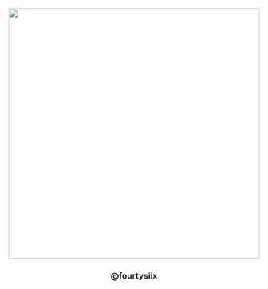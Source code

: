<div align="center">
  <img src="https://github.com/dehydroepiandrosterone/fourty/blob/main/assets/avatars-RqTexu5tO9cpWawA-zs6OpQ-t240x240.jpg" height="500">
  <h3>@fourtysiix</h3>
</div>
